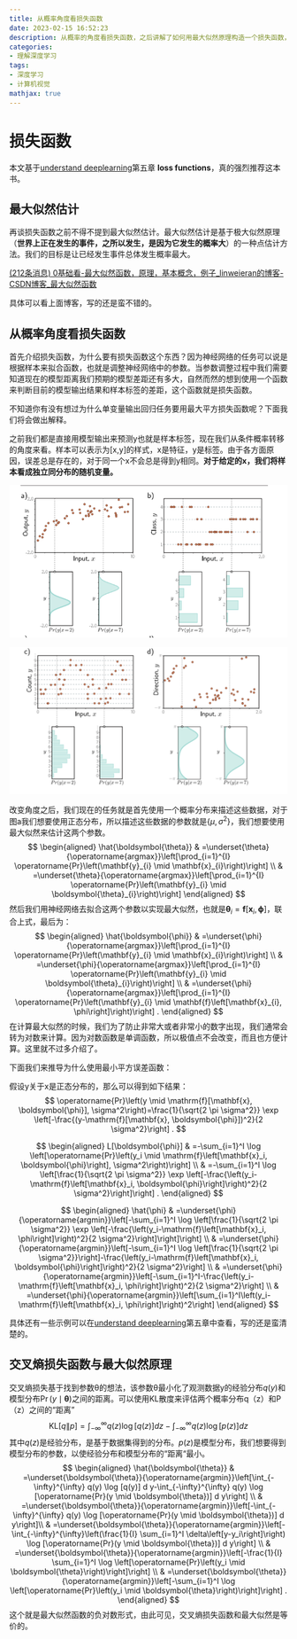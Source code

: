 ```yaml
---
title: 从概率角度看损失函数
date: 2023-02-15 16:52:23
description: 从概率的角度看损失函数，之后讲解了如何用最大似然原理构造一个损失函数，最后说明了交叉熵损失函数和最大似然的关系。
categories: 
- 理解深度学习
tags:
- 深度学习
- 计算机视觉
mathjax: true
---
```


# 损失函数

本文基于[understand deeplearning](https://udlbook.github.io/udlbook/)第五章 **loss functions**，真的强烈推荐这本书。

## 最大似然估计

再谈损失函数之前不得不提到最大似然估计。最大似然估计是基于极大似然原理（**世界上正在发生的事件，之所以发生，是因为它发生的概率大**）的一种点估计方法。我们的目标是让已经发生事件总体发生概率最大。

[(212条消息) 0基础看-最大似然函数，原理，基本概念，例子_linweieran的博客-CSDN博客_最大似然函数](https://blog.csdn.net/linweieran/article/details/101521979)

具体可以看上面博客，写的还是蛮不错的。

## 从概率角度看损失函数

首先介绍损失函数，为什么要有损失函数这个东西？因为神经网络的任务可以说是根据样本来拟合函数，也就是调整神经网络中的参数。当参数调整过程中我们需要知道现在的模型距离我们预期的模型差距还有多大，自然而然的想到使用一个函数来判断目前的模型输出结果和样本标签的差距，这个函数就是损失函数。

不知道你有没有想过为什么单变量输出回归任务要用最大平方损失函数呢？下面我们将会做出解释。

之前我们都是直接用模型输出来预测y也就是样本标签，现在我们从条件概率转移的角度来看。样本可以表示为[x,y]的样式，x是特征，y是标签。由于各方面原因，误差总是存在的，对于同一个x不会总是得到y相同。**对于给定的x，我们将样本看成独立同分布的随机变量。**

![image-20230215171703863](从概率角度看损失函数/image-20230215171703863.png)

![image-20230215171714248](从概率角度看损失函数/image-20230215171714248.png)

改变角度之后，我们现在的任务就是首先使用一个概率分布来描述这些数据，对于图a我们想要使用正态分布，所以描述这些数据的参数就是{$\mu,\sigma^{2}$}，我们想要使用最大似然来估计这两个参数。
$$
\begin{aligned}
\hat{\boldsymbol{\theta}} & =\underset{\theta}{\operatorname{argmax}}\left[\prod_{i=1}^{I} \operatorname{Pr}\left(\mathbf{y}_{i} \mid \mathbf{x}_{i}\right)\right] \\
& =\underset{\theta}{\operatorname{argmax}}\left[\prod_{i=1}^{I} \operatorname{Pr}\left(\mathbf{y}_{i} \mid \boldsymbol{\theta}_{i}\right)\right] 
\end{aligned}
$$
然后我们用神经网络去拟合这两个参数以实现最大似然，也就是$\boldsymbol{\theta}_{i}=\mathbf{f}\left[\mathbf{x}_{i}, \boldsymbol{\phi}\right]$，联合上式，最后为：
$$
\begin{aligned}
\hat{\boldsymbol{\phi}} & =\underset{\phi}{\operatorname{argmax}}\left[\prod_{i=1}^{I} \operatorname{Pr}\left(\mathbf{y}_{i} \mid \mathbf{x}_{i}\right)\right] \\
& =\underset{\phi}{\operatorname{argmax}}\left[\prod_{i=1}^{I} \operatorname{Pr}\left(\mathbf{y}_{i} \mid \boldsymbol{\theta}_{i}\right)\right] \\
& =\underset{\phi}{\operatorname{argmax}}\left[\prod_{i=1}^{I} \operatorname{Pr}\left(\mathbf{y}_{i} \mid \mathbf{f}\left[\mathbf{x}_{i}, \phi\right]\right)\right] .
\end{aligned}
$$
在计算最大似然的时候，我们为了防止非常大或者非常小的数字出现，我们通常会转为对数来计算。因为对数函数是单调函数，所以极值点不会改变，而且也方便计算。这里就不过多介绍了。

下面我们来推导为什么使用最小平方误差函数：

假设y关于x是正态分布的，那么可以得到如下结果：
$$
\operatorname{Pr}\left(y \mid \mathrm{f}[\mathbf{x}, \boldsymbol{\phi}], \sigma^2\right)=\frac{1}{\sqrt{2 \pi \sigma^2}} \exp \left[-\frac{(y-\mathrm{f}[\mathbf{x}, \boldsymbol{\phi}])^2}{2 \sigma^2}\right] .
$$

$$
\begin{aligned}
L[\boldsymbol{\phi}] & =-\sum_{i=1}^I \log \left[\operatorname{Pr}\left(y_i \mid \mathrm{f}\left[\mathbf{x}_i, \boldsymbol{\phi}\right], \sigma^2\right)\right] \\
& =-\sum_{i=1}^I \log \left[\frac{1}{\sqrt{2 \pi \sigma^2}} \exp \left[-\frac{\left(y_i-\mathrm{f}\left[\mathbf{x}_i, \boldsymbol{\phi}\right]\right)^2}{2 \sigma^2}\right]\right] .
\end{aligned}
$$

$$
\begin{aligned}
\hat{\phi} & =\underset{\phi}{\operatorname{argmin}}\left[-\sum_{i=1}^I \log \left[\frac{1}{\sqrt{2 \pi \sigma^2}} \exp \left[-\frac{\left(y_i-\mathrm{f}\left[\mathbf{x}_i, \phi\right]\right)^2}{2 \sigma^2}\right]\right]\right] \\
& =\underset{\phi}{\operatorname{argmin}}\left[-\sum_{i=1}^I \log \left[\frac{1}{\sqrt{2 \pi \sigma^2}}\right]-\frac{\left(y_i-\mathrm{f}\left[\mathbf{x}_i, \boldsymbol{\phi}\right]\right)^2}{2 \sigma^2}\right] \\
& =\underset{\phi}{\operatorname{argmin}}\left[-\sum_{i=1}^I-\frac{\left(y_i-\mathrm{f}\left[\mathbf{x}_i, \phi\right]\right)^2}{2 \sigma^2}\right] \\
& =\underset{\phi}{\operatorname{argmin}}\left[\sum_{i=1}^I\left(y_i-\mathrm{f}\left[\mathbf{x}_i, \phi\right]\right)^2\right]
\end{aligned}
$$

具体还有一些示例可以在[understand deeplearning](https://udlbook.github.io/udlbook/)第五章中查看，写的还是蛮清楚的。

## 交叉熵损失函数与最大似然原理

交叉熵损失基于找到参数θ的想法，该参数θ最小化了观测数据y的经验分布$q(y)$和模型分布$\operatorname{Pr}(y \mid \boldsymbol{\theta})$之间的距离。可以使用KL散度来评估两个概率分布q（z）和P（z）之间的“距离”
$$
\mathrm{KL}[q \| p]=\int_{-\infty}^{\infty} q(z) \log [q(z)] d z-\int_{-\infty}^{\infty} q(z) \log [p(z)] d z
$$
其中$q(z)$是经验分布，是基于数据集得到的分布。$p(z)$是模型分布，我们想要得到模型分布的参数，以使经验分布和模型分布的“距离“最小。
$$
\begin{aligned}
\hat{\boldsymbol{\theta}} & =\underset{\boldsymbol{\theta}}{\operatorname{argmin}}\left[\int_{-\infty}^{\infty} q(y) \log [q(y)] d y-\int_{-\infty}^{\infty} q(y) \log [\operatorname{Pr}(y \mid \boldsymbol{\theta})] d y\right] \\
& =\underset{\boldsymbol{\theta}}{\operatorname{argmin}}\left[-\int_{-\infty}^{\infty} q(y) \log [\operatorname{Pr}(y \mid \boldsymbol{\theta})] d y\right]\\
& =\underset{\boldsymbol{\theta}}{\operatorname{argmin}}\left[-\int_{-\infty}^{\infty}\left(\frac{1}{I} \sum_{i=1}^I \delta\left[y-y_i\right]\right) \log [\operatorname{Pr}(y \mid \boldsymbol{\theta})] d y\right] \\
& =\underset{\boldsymbol{\theta}}{\operatorname{argmin}}\left[-\frac{1}{I} \sum_{i=1}^I \log \left[\operatorname{Pr}\left(y_i \mid \boldsymbol{\theta}\right)\right]\right] \\
& =\underset{\boldsymbol{\theta}}{\operatorname{argmin}}\left[-\sum_{i=1}^I \log \left[\operatorname{Pr}\left(y_i \mid \boldsymbol{\theta}\right)\right]\right] .
\end{aligned}
$$
这个就是最大似然函数的负对数形式，由此可见，交叉熵损失函数和最大似然是等价的。
